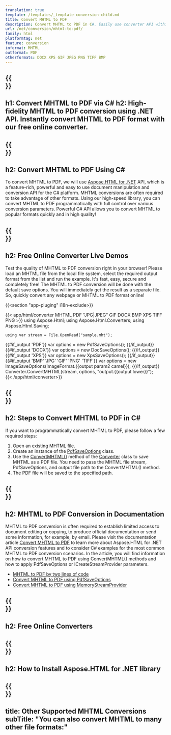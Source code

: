 ```yaml
---
translation: true
template: /templates/_template-conversion-child.md
title: Convert MHTML to PDF
description: Convert MHTML to PDF in C#. Easily use converter API within ASP.NET or any .NET application. Try online MHTML to PDF Converter for free!
url: /net/conversion/mhtml-to-pdf/
family: html
platformtag: net
feature: conversion
informat: MHTML
outformat: PDF
otherformats: DOCX XPS GIF JPEG PNG TIFF BMP
---
```


{{<section banner>}}
---
h1: Convert MHTML to PDF via C#
h2: High-fidelity MHTML to PDF conversion using .NET API. Instantly convert MHTML to PDF format with our free online converter.
---

{{<section overview>}}
---
h2: Convert MHTML to PDF Using C#
---

To convert MHTML to PDF, we will use [Aspose.HTML for .NET](https://products.aspose.com/html/net/) API, which is a feature-rich, powerful and easy to use document manipulation and conversion API for the C# platform. MHTML conversions are often required to take advantage of other formats. Using our high-speed library, you can convert MHTML to PDF programmatically with full control over various conversion parameters. Powerful C# API allows you to convert MHTML to popular formats quickly and in high quality!

{{<section demos>}}
---
h2: Free Online Converter Live Demos
---

Test the quality of MHTML to PDF conversion right in your browser! Please load an MHTML file from the local file system, select the required output format from the list and run the example. It's fast, easy, secure and completely free! The MHTML to PDF conversion will be done with the default save options. You will immediately get the result as a separate file. So, quickly convert any webpage or MHTML to PDF format online!

{{<section "app-pluging" i18n-exclude>}}

{{< app/html/converter MHTML PDF "JPG|JPEG" GIF DOCX BMP XPS TIFF PNG >}}
using Aspose.Html;
using Aspose.Html.Converters;
using Aspose.Html.Saving;

    using var stream = File.OpenRead("sample.mht");
{{#if_output 'PDF'}}
    var options = new PdfSaveOptions();
{{/if_output}}
{{#if_output 'DOCX'}}
    var options = new DocSaveOptions();
{{/if_output}}
{{#if_output 'XPS'}}
    var options = new XpsSaveOptions();
{{/if_output}}
{{#if_output 'BMP' 'JPG' 'GIF' 'PNG' 'TIFF'}}
    var options = new ImageSaveOptions(ImageFormat.{{output param2 camel}});
{{/if_output}}
    Converter.ConvertMHTML(stream, options, "output.{{output lower}}");   
{{< /app/html/converter>}} 


{{<section steps>}}
---
h2: Steps to Convert MHTML to PDF in C#
---

If you want to programmatically convert MHTML to PDF,  please follow a few required steps:

1.  Open an existing MHTML file.
1.  Create an instance of the [PdfSaveOptions](https://apireference.aspose.com/html/net/aspose.html.saving/pdfsaveoptions) class.
1.  Use the [ConvertMHTML()](https://apireference.aspose.com/html/net/aspose.html.converters.converter/convertmhtml/methods/29) method of the [Converter](https://apireference.aspose.com/html/net/aspose.html.converters/converter) class to save MHTML as a PDF file. You need to pass the MHTML file stream, PdfSaveOptions, and output file path to the ConvertMHTML() method.
1.  The PDF file will be saved to the specified path.


{{<section documentation>}}
---
h2: MHTML to PDF Conversion in Documentation
---

MHTML to PDF conversion is often required to establish limited access to document editing or copying, to produce official documentation or send some information, for example, by email. Please visit the documentation article [Convert MHTML to PDF](https://docs.aspose.com/html/net/converting-between-formats/mhtml-to-pdf/) to learn more about Aspose.HTML for .NET API conversion features and to consider C# examples for the most common MHTML to PDF conversion scenarios. In the article, you will find information on how to convert MHTML to PDF using ConvertMHTML() methods and how to apply PdfSaveOptions or ICreateStreamProvider parameters.
  -  <a href="https://docs.aspose.com/html/net/converting-between-formats/mhtml-to-pdf/#mhtml-to-pdf-by-two-lines-of-code" target="_blank">MHTML to PDF by two lines of code</a>
  - <a href="https://docs.aspose.com/html/net/converting-between-formats/mhtml-to-pdf/#convert-mhtml-to-pdf-using-pdfsaveoptions" target="_blank">Convert MHTML to PDF using PdfSaveOptions</a>
  - <a href="https://docs.aspose.com/html/net/converting-between-formats/mhtml-to-pdf/#output-stream-providers" target="_blank">Convert MHTML to PDF using MemoryStreamProvider</a>

{{<section online-converters>}}
---
h2: Free Online Converters
---

{{<section get-started>}}
---
h2: How to Install Aspose.HTML for .NET library
---

{{<section other-conversions>}}
---
title: Other Supported MHTML Conversions
subTitle: "You can also convert MHTML to many other file formats:"
---
